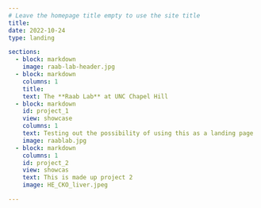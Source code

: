 ```yaml
---
# Leave the homepage title empty to use the site title
title:
date: 2022-10-24
type: landing

sections:
  - block: markdown  
    image: raab-lab-header.jpg  
  - block: markdown      
    columns: 1
    title: 
    text: The **Raab Lab** at UNC Chapel Hill 
  - block: markdown 
    id: project_1
    view: showcase
    columns: 1
    text: Testing out the possibility of using this as a landing page 
    image: raablab.jpg
  - block: markdown
    columns: 1
    id: project_2 
    view: showcas
    text: This is made up project 2 
    image: HE_CKO_liver.jpeg

---
```


 